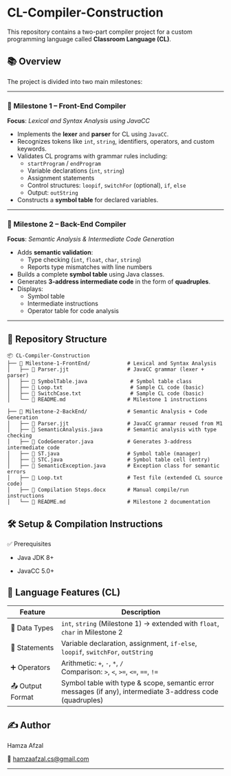 # CL-Compiler-Construction

This repository contains a two-part compiler project for a custom programming language called **Classroom Language (CL)**. 



## 📚 Overview

The project is divided into two main milestones:

---

### 🔹 Milestone 1 – Front-End Compiler  
**Focus**: *Lexical and Syntax Analysis using JavaCC*

- Implements the **lexer** and **parser** for CL using `JavaCC`.
- Recognizes tokens like `int`, `string`, identifiers, operators, and custom keywords.
- Validates CL programs with grammar rules including:
  - `startProgram` / `endProgram`
  - Variable declarations (`int`, `string`)
  - Assignment statements
  - Control structures: `loopif`, `switchFor` (optional), `if`, `else`
  - Output: `outString`
- Constructs a **symbol table** for declared variables.

---

### 🔹 Milestone 2 – Back-End Compiler  
**Focus**: *Semantic Analysis & Intermediate Code Generation*

- Adds **semantic validation**:
  - Type checking (`int`, `float`, `char`, `string`)
  - Reports type mismatches with line numbers
- Builds a complete **symbol table** using Java classes.
- Generates **3-address intermediate code** in the form of **quadruples**.
- Displays:
  - Symbol table
  - Intermediate instructions
  - Operator table for code analysis

---

## 📁 Repository Structure

```plaintext
📦 CL-Compiler-Construction 
├── 📂 Milestone-1-FrontEnd/            # Lexical and Syntax Analysis
│   ├── 🧾 Parser.jjt                   # JavaCC grammar (lexer + parser)
│   ├── 📄 SymbolTable.java              # Symbol table class
│   ├── 📄 Loop.txt                      # Sample CL code (basic)
│   ├── 📄 SwitchCase.txt                # Sample CL code (basic)
│   └── 📘 README.md                    # Milestone 1 instructions

├── 📂 Milestone-2-BackEnd/             # Semantic Analysis + Code Generation
│   ├── 📄 Parser.jjt                   # JavaCC grammar reused from M1
│   ├── 📄 SemanticAnalysis.java        # Semantic analysis with type checking
│   ├── 📄 CodeGenerator.java           # Generates 3-address intermediate code
│   ├── 📄 ST.java                      # Symbol table (manager)
│   ├── 📄 STC.java                     # Symbol table cell (entry)
│   ├── 📄 SemanticException.java       # Exception class for semantic errors
│   ├── 📄 Loop.txt                     # Test file (extended CL source code)
│   ├── 📄 Compilation Steps.docx       # Manual compile/run instructions
│   └── 📘 README.md                    # Milestone 2 documentation
```
## 🛠️ Setup & Compilation Instructions
✅ Prerequisites
- Java JDK 8+

- JavaCC 5.0+


## 📌 Language Features (CL)

| Feature           | Description                                                                 |
|-------------------|-----------------------------------------------------------------------------|
| 🧮 Data Types       | `int`, `string` (Milestone 1) → extended with `float`, `char` in Milestone 2 |
| 🧾 Statements       | Variable declaration, assignment, `if-else`, `loopif`, `switchFor`, `outString` |
| ➕ Operators        | Arithmetic: `+`, `-`, `*`, `/`<br>Comparison: `>`, `<`, `>=`, `<=`, `==`, `!=` |
| 📤 Output Format    | Symbol table with type & scope, semantic error messages (if any), intermediate 3-address code (quadruples) |

## ✍️ Author
Hamza Afzal

📧 hamzaafzal.cs@gmail.com
 
---
